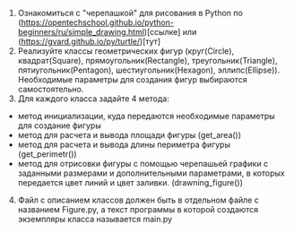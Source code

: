 1. Ознакомиться с "черепашкой" для рисования в Python по (https://opentechschool.github.io/python-beginners/ru/simple_drawing.html)[ссылке] или (https://gvard.github.io/py/turtle/)[тут]
2. Реализуйте классы геометрических фигур (круг(Circle), квадрат(Square), прямоугольник(Rectangle), треугольник(Triangle), пятиугольник(Pentagon), шестиугольник(Hexagon), эллипс(Ellipse)). Необходимые параметры для создания фигур выбираются самостоятельно.
3. Для каждого класса задайте 4 метода:
- метод инициализации, куда передаются необходимые параметры для создание фигуры
- метод для расчета и вывода площади фигуры (get_area())
- метод для расчета и вывода длины периметра фигуры (get_perimetr())
- метод для отрисовки фигуры с помощью черепашьей графики с заданными размерами и дополнительными параметрами, в которых передается цвет линий и цвет заливки. (drawning_figure())
4. Файл с описанием классов должен быть в отдельном файле с названием Figure.py, а текст программы в которой создаются экземпляры класса называется main.py